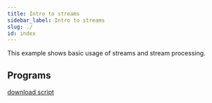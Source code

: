 ```yaml
---
title: Intro to streams
sidebar_label: Intro to streams
slug: ./
id: index
---
```


This example shows basic usage of streams and stream processing.

## Programs


[download script](intro_to_streams.py)

